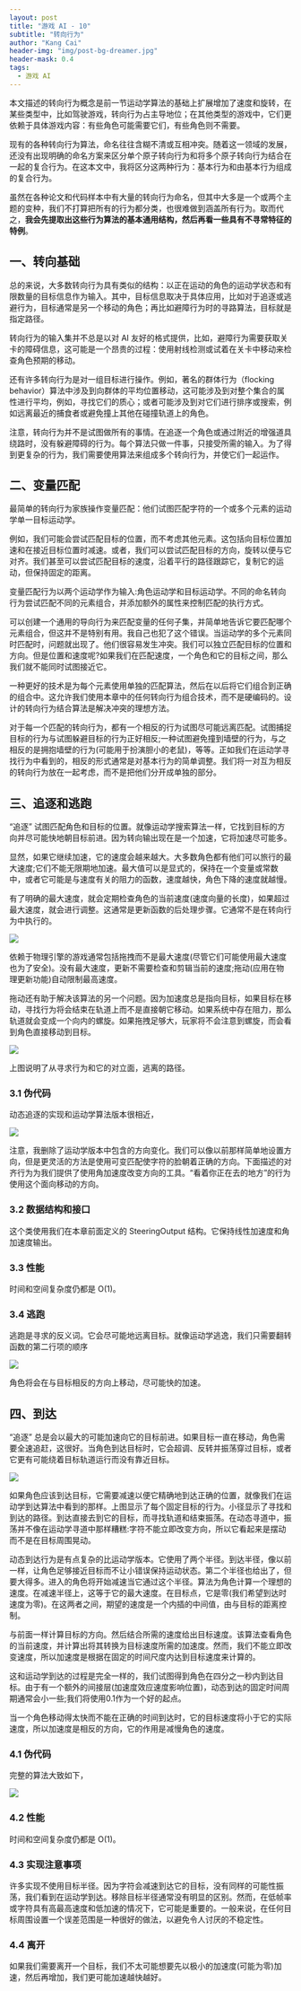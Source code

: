 ```yaml
---
layout: post
title: "游戏 AI - 10"
subtitle: "转向行为"
author: "Kang Cai"
header-img: "img/post-bg-dreamer.jpg"
header-mask: 0.4
tags:
  - 游戏 AI
---
```


本文描述的转向行为概念是前一节运动学算法的基础上扩展增加了速度和旋转，在某些类型中，比如驾驶游戏，转向行为占主导地位；在其他类型的游戏中，它们更依赖于具体游戏内容：有些角色可能需要它们，有些角色则不需要。

现有的各种转向行为算法，命名往往含糊不清或互相冲突。随着这一领域的发展，还没有出现明确的命名方案来区分单个原子转向行为和将多个原子转向行为结合在一起的复合行为。在这本文中，我将区分这两种行为：基本行为和由基本行为组成的复合行为。

虽然在各种论文和代码样本中有大量的转向行为命名，但其中大多是一个或两个主题的变种，我们不打算把所有的行为都分类，也很难做到涵盖所有行为。取而代之，**我会先提取出这些行为算法的基本通用结构，然后再看一些具有不寻常特征的特例**。

## 一、转向基础

总的来说，大多数转向行为具有类似的结构：以正在运动的角色的运动学状态和有限数量的目标信息作为输入。其中，目标信息取决于具体应用，比如对于追逐或逃避行为，目标通常是另一个移动的角色；再比如避障行为时的寻路算法，目标就是指定路径。

转向行为的输入集并不总是以对 AI 友好的格式提供，比如，避障行为需要获取关卡的障碍信息，这可能是一个昂贵的过程：使用射线检测或试着在关卡中移动来检查角色预期的移动。

还有许多转向行为是对一组目标进行操作。例如，著名的群体行为（flocking behavior）算法中涉及到向群体的平均位置移动，这可能涉及到对整个集合的属性进行平均，例如，寻找它们的质心；或者可能涉及到对它们进行排序或搜索，例如远离最近的捕食者或避免撞上其他在碰撞轨道上的角色。

注意，转向行为并不是试图做所有的事情。在追逐一个角色或通过附近的增强道具绕路时，没有躲避障碍的行为。每个算法只做一件事，只接受所需的输入。为了得到更复杂的行为，我们需要使用算法来组成多个转向行为，并使它们一起运作。

## 二、变量匹配

最简单的转向行为家族操作变量匹配：他们试图匹配字符的一个或多个元素的运动学单一目标运动学。

例如，我们可能会尝试匹配目标的位置，而不考虑其他元素。这包括向目标位置加速和在接近目标位置时减速。或者，我们可以尝试匹配目标的方向，旋转以便与它对齐。我们甚至可以尝试匹配目标的速度，沿着平行的路径跟踪它，复制它的运动，但保持固定的距离。

变量匹配行为以两个运动学作为输入:角色运动学和目标运动学。不同的命名转向行为尝试匹配不同的元素组合，并添加额外的属性来控制匹配的执行方式。

可以创建一个通用的导向行为来匹配变量的任何子集，并简单地告诉它要匹配哪个元素组合，但这并不是特别有用。我自己也犯了这个错误。当运动学的多个元素同时匹配时，问题就出现了。他们很容易发生冲突。我们可以独立匹配目标的位置和方向。但是位置和速度呢?如果我们在匹配速度，一个角色和它的目标之间，那么我们就不能同时试图接近它。

一种更好的技术是为每个元素使用单独的匹配算法，然后在以后将它们组合到正确的组合中。这允许我们使用本章中的任何转向行为组合技术，而不是硬编码的。设计的转向行为结合算法是解决冲突的理想方法。

对于每一个匹配的转向行为，都有一个相反的行为试图尽可能远离匹配。试图捕捉目标的行为与试图躲避目标的行为正好相反;一种试图避免撞到墙壁的行为，与之相反的是拥抱墙壁的行为(可能用于扮演胆小的老鼠)，等等。正如我们在运动学寻找行为中看到的，相反的形式通常是对基本行为的简单调整。我们将一对互为相反的转向行为放在一起考虑，而不是把他们分开成单独的部分。

## 三、追逐和逃跑

“追逐” 试图匹配角色和目标的位置。就像运动学搜索算法一样，它找到目标的方向并尽可能快地朝目标前进。因为转向输出现在是一个加速，它将加速尽可能多。

显然，如果它继续加速，它的速度会越来越大。大多数角色都有他们可以旅行的最大速度;它们不能无限期地加速。最大值可以是显式的，保持在一个变量或常数中，或者它可能是与速度有关的阻力的函数，速度越快，角色下降的速度就越慢。

有了明确的最大速度，就会定期检查角色的当前速度(速度向量的长度)，如果超过最大速度，就会进行调整。这通常是更新函数的后处理步骤。它通常不是在转向行为中执行的。

<img src="https://kangcai.github.io/img/in-post/post-gameai/10.1.PNG"/>

依赖于物理引擎的游戏通常包括拖拽而不是最大速度(尽管它们可能使用最大速度也为了安全)。没有最大速度，更新不需要检查和剪辑当前的速度;拖动(应用在物理更新功能)自动限制最高速度。

拖动还有助于解决该算法的另一个问题。因为加速度总是指向目标，如果目标在移动，寻找行为将会结束在轨道上而不是直接朝它移动。如果系统中存在阻力，那么轨道就会变成一个向内的螺旋。如果拖拽足够大，玩家将不会注意到螺旋，而会看到角色直接移动到目标。

<img src="https://kangcai.github.io/img/in-post/post-gameai/10.2.PNG"/>

上图说明了从寻求行为和它的对立面，逃离的路径。

### 3.1 伪代码

动态追逐的实现和运动学算法版本很相近，

<img src="https://kangcai.github.io/img/in-post/post-gameai/10.3.PNG"/>

注意，我删除了运动学版本中包含的方向变化。我们可以像以前那样简单地设置方向，但是更灵活的方法是使用可变匹配使字符的脸朝着正确的方向。下面描述的对齐行为为我们提供了使用角加速度改变方向的工具。“看着你正在去的地方”的行为使用这个面向移动的方向。

### 3.2 数据结构和接口

这个类使用我们在本章前面定义的 SteeringOutput 结构。它保持线性加速度和角加速度输出。

### 3.3 性能

时间和空间复杂度仍都是 O(1)。

### 3.4 逃跑

逃跑是寻求的反义词。它会尽可能地远离目标。就像运动学逃逸，我们只需要翻转函数的第二行项的顺序

<img src="https://kangcai.github.io/img/in-post/post-gameai/10.4.PNG"/>

角色将会在与目标相反的方向上移动，尽可能快的加速。

## 四、到达

“追逐” 总是会以最大的可能加速向它的目标前进。如果目标一直在移动，角色需要全速追赶，这很好。当角色到达目标时，它会超调、反转并振荡穿过目标，或者它更有可能绕着目标轨道运行而没有靠近目标。

<img src="https://kangcai.github.io/img/in-post/post-gameai/10.5.PNG"/>

如果角色应该到达目标，它需要减速以便它精确地到达正确的位置，就像我们在运动学到达算法中看到的那样。上图显示了每个固定目标的行为。小径显示了寻找和到达的路径。到达直接去到它的目标，而寻找轨道和结束振荡。在动态寻道中，振荡并不像在运动学寻道中那样糟糕:字符不能立即改变方向，所以它看起来是摆动而不是在目标周围晃动。

动态到达行为是有点复杂的比运动学版本。它使用了两个半径。到达半径，像以前一样，让角色足够接近目标而不让小错误保持运动状态。第二个半径也给出了，但要大得多。进入的角色将开始减速当它通过这个半径。算法为角色计算一个理想的速度。在减速半径上，这等于它的最大速度。在目标点，它是零(我们希望到达时速度为零)。在这两者之间，期望的速度是一个内插的中间值，由与目标的距离控制。

与前面一样计算目标的方向。然后结合所需的速度给出目标速度。该算法查看角色的当前速度，并计算出将其转换为目标速度所需的加速度。然而，我们不能立即改变速度，所以加速度是根据在固定的时间尺度内达到目标速度来计算的。

这和运动学到达的过程是完全一样的，我们试图得到角色在四分之一秒内到达目标。由于有一个额外的间接层(加速度效应速度影响位置)，动态到达的固定时间周期通常会小一些;我们将使用0.1作为一个好的起点。

当一个角色移动得太快而不能在正确的时间到达时，它的目标速度将小于它的实际速度，所以加速度是相反的方向，它的作用是减慢角色的速度。

### 4.1 伪代码

完整的算法大致如下，

<img src="https://kangcai.github.io/img/in-post/post-gameai/10.6.PNG"/>

### 4.2 性能

时间和空间复杂度仍都是 O(1)。

### 4.3 实现注意事项

许多实现不使用目标半径。因为字符会减速到达它的目标，没有同样的可能性振荡，我们看到在运动学到达。移除目标半径通常没有明显的区别。然而，在低帧率或字符具有高最高速度和低加速的情况下，它可能是重要的。一般来说，在任何目标周围设置一个误差范围是一种很好的做法，以避免令人讨厌的不稳定性。

### 4.4 离开

如果我们需要离开一个目标，我们不太可能想要先以极小的加速度(可能为零)加速，然后再增加，我们更可能加速越快越好。